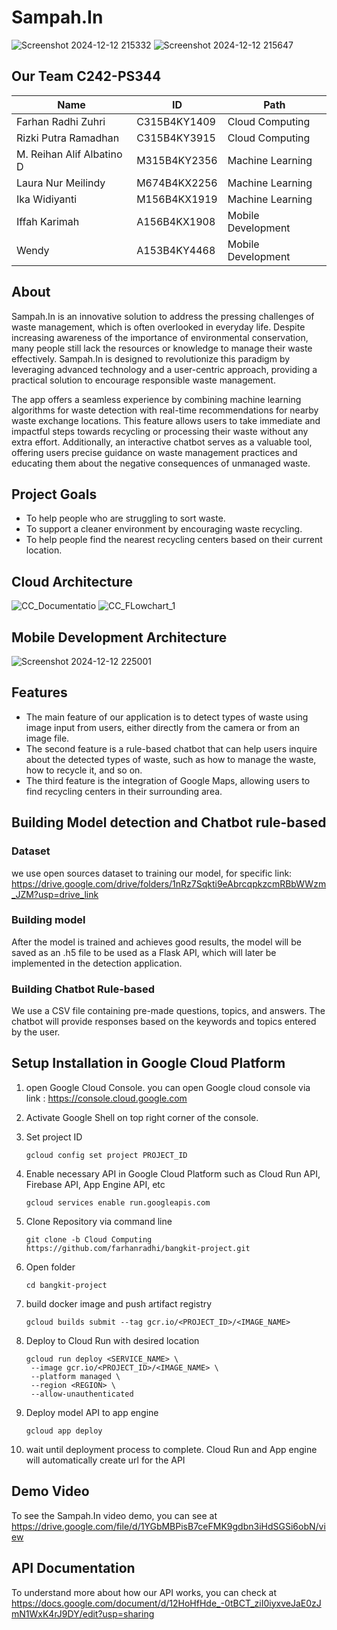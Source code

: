 # Sampah.In 
![Screenshot 2024-12-12 215332](https://github.com/user-attachments/assets/c8487538-40b3-4e00-8414-d3b7ab963561)
![Screenshot 2024-12-12 215647](https://github.com/user-attachments/assets/1790b54a-ee20-4f5e-984b-b9add3d106de)

## Our Team C242-PS344
|Name                        |ID            |Path               |
|----------------------------|------------- |-----------------  |
|Farhan Radhi Zuhri          |C315B4KY1409  |Cloud Computing    |
|Rizki Putra Ramadhan        |C315B4KY3915  |Cloud Computing    |
|M. Reihan Alif Albatino D   |M315B4KY2356  |Machine Learning   |
|Laura Nur Meilindy          |M674B4KX2256  |Machine Learning   |
|Ika Widiyanti               |M156B4KX1919  |Machine Learning   |
|Iffah Karimah               |A156B4KX1908  |Mobile Development |
|Wendy                       |A153B4KY4468  |Mobile Development |

## About
Sampah.In is an innovative solution to address the pressing challenges of waste management, which is often overlooked in everyday life. Despite increasing awareness of the importance of environmental conservation, many people still lack the resources or knowledge to manage their waste effectively. Sampah.In is designed to revolutionize this paradigm by leveraging advanced technology and a user-centric approach, providing a practical solution to encourage responsible waste management.

The app offers a seamless experience by combining machine learning algorithms for waste detection with real-time recommendations for nearby waste exchange locations. This feature allows users to take immediate and impactful steps towards recycling or processing their waste without any extra effort. Additionally, an interactive chatbot serves as a valuable tool, offering users precise guidance on waste management practices and educating them about the negative consequences of unmanaged waste.

## Project Goals
* To help people who are struggling to sort waste.
* To support a cleaner environment by encouraging waste recycling.
* To help people find the nearest recycling centers based on their current location.

## Cloud Architecture
![CC_Documentatio](https://github.com/user-attachments/assets/296177d0-9b72-47a6-9ee8-8bedd1bc8847)
![CC_FLowchart_1](https://github.com/user-attachments/assets/d4e0e124-80a3-461f-a6ed-d6b6473581e8)


## Mobile Development Architecture
![Screenshot 2024-12-12 225001](https://github.com/user-attachments/assets/50697523-a1f9-4220-8d5d-c5c2fd2e7726)


## Features
* The main feature of our application is to detect types of waste using image input from users, either directly from the camera or from an image file.
* The second feature is a rule-based chatbot that can help users inquire about the detected types of waste, such as how to manage the waste, how to recycle it, and so on.
* The third feature is the integration of Google Maps, allowing users to find recycling centers in their surrounding area.

## Building Model detection and Chatbot rule-based

### Dataset
we use open sources dataset to training our model, for specific link:
https://drive.google.com/drive/folders/1nRz7Sqkti9eAbrcqpkzcmRBbWWzm_JZM?usp=drive_link 

### Building model
After the model is trained and achieves good results, the model will be saved as an .h5 file to be used as a Flask API, which will later be implemented in the detection application.

### Building Chatbot Rule-based
We use a CSV file containing pre-made questions, topics, and answers. The chatbot will provide responses based on the keywords and topics entered by the user.

## Setup Installation in Google Cloud Platform

1. open Google Cloud Console. you can open Google cloud console via link : https://console.cloud.google.com
2. Activate Google Shell on top right corner of the console.
3. Set project ID
   ```
   gcloud config set project PROJECT_ID
   ```

4. Enable necessary API in Google Cloud Platform such as Cloud Run API, Firebase API, App Engine API, etc
   ```
   gcloud services enable run.googleapis.com
   ```

5. Clone Repository via command line
   ```
   git clone -b Cloud Computing https://github.com/farhanradhi/bangkit-project.git
   ```

6. Open folder
   ```
   cd bangkit-project
   ```
   
7. build docker image and push artifact registry 
   ```
   gcloud builds submit --tag gcr.io/<PROJECT_ID>/<IMAGE_NAME>
   ```

8. Deploy to Cloud Run with desired location
   ```
   gcloud run deploy <SERVICE_NAME> \
    --image gcr.io/<PROJECT_ID>/<IMAGE_NAME> \
    --platform managed \
    --region <REGION> \
    --allow-unauthenticated
   ```

9. Deploy model API to app engine
    ```
    gcloud app deploy
    ```

10. wait until deployment process to complete. Cloud Run and App engine will automatically create url for the API

## Demo Video
To see the Sampah.In video demo, you can see at https://drive.google.com/file/d/1YGbMBPisB7ceFMK9gdbn3iHdSGSi6obN/view

## API Documentation
To understand more about how our API works, you can check at https://docs.google.com/document/d/12HoHfHde_-0tBCT_ziI0iyxveJaE0zJmN1WxK4rJ9DY/edit?usp=sharing
